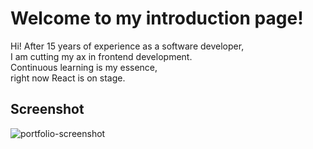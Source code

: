# Welcome to my introduction page!

Hi!
After 15 years of experience as a software developer,<br>
I am cutting my ax in frontend development. <br>
Continuous learning is my essence,<br>
right now React is on stage.<br>


## Screenshot

![portfolio-screenshot](https://github.com/olgavegh/portfolio/assets/147725647/552d55cf-6fe6-47c8-8aa3-6d399919f6a0)
